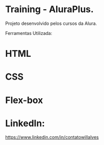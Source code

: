 # Training - AluraPlus. 
Projeto desenvolvido pelos cursos da Alura. 

Ferramentas Utilizada:

# HTML
# CSS
# Flex-box

# Linkedln: 
https://www.linkedin.com/in/contatowillalves
